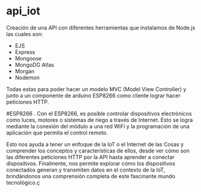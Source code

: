 # api_iot

Creación de una API con diferentes herramientas que instalamos de Node.js las cuales son:

- EJS
- Express
- Mongoose
- MongoDG Atlas
- Morgan
- Nodemon

Todas estas para poder hacer un modelo MVC (Model View Controller) y junto a un componente de arduino ESP8266 como cliente lograr hacer peticiones HTTP.

#ESP8266
. Con el ESP8266, es posible controlar dispositivos electrónicos como luces, motores o sistemas de riego a través de Internet. Esto se logra mediante la conexión del módulo a una red WiFi y la programación de una aplicación que permita el control remoto.

Esto nos ayuda a tener un enfoque de la IoT o el Internet de las Cosas y comprender los conceptos y características de ellos, desde ver cómo son las diferentes peticiones HTTP por la API hasta aprender a conectar dispositivos. Finalmente, nos permite explorar cómo los dispositivos conectados generan y transmiten datos en el contexto de la IoT, brindándonos una comprensión completa de este fascinante mundo tecnológico.ç
